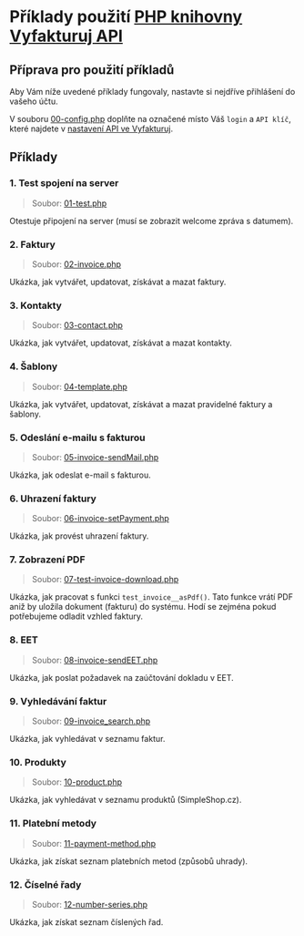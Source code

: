 # Příklady použití [PHP knihovny Vyfakturuj API](https://github.com/redbitcz/vyfakturuj-api-php)

## Příprava pro použití příkladů
Aby Vám níže uvedené příklady fungovaly, nastavte si nejdříve přihlášení do vašeho účtu. 

V souboru [00-config.php](00-config.php) doplňte na označené místo Váš `login` a `API klíč`,
které najdete v [nastavení API ve Vyfakturuj](https://app.vyfakturuj.cz/nastaveni/api/).
 
## Příklady

### 1. Test spojení na server
> Soubor: [01-test.php](01-test.php)

Otestuje připojení na server (musí se zobrazit welcome zpráva s datumem).

### 2. Faktury
> Soubor: [02-invoice.php](02-invoice.php)

Ukázka, jak vytvářet, updatovat, získávat a mazat faktury.

### 3. Kontakty
> Soubor: [03-contact.php](03-contact.php)

Ukázka, jak vytvářet, updatovat, získávat a mazat kontakty.

### 4. Šablony
> Soubor: [04-template.php](04-template.php)

Ukázka, jak vytvářet, updatovat, získávat a mazat pravidelné faktury a šablony.

### 5. Odeslání e-mailu s fakturou
> Soubor: [05-invoice-sendMail.php](05-invoice-sendMail.php)

Ukázka, jak odeslat e-mail s fakturou.

### 6. Uhrazení faktury
> Soubor: [06-invoice-setPayment.php](06-invoice-setPayment.php)

Ukázka, jak provést uhrazení faktury.

### 7. Zobrazení PDF
> Soubor: [07-test-invoice-download.php](07-test-invoice-download.php)

Ukázka, jak pracovat s funkci `test_invoice__asPdf()`. Tato funkce vrátí PDF aniž by uložila dokument (fakturu) do systému. Hodí se zejména pokud potřebujeme odladit vzhled faktury.

### 8. EET
> Soubor: [08-invoice-sendEET.php](08-invoice-sendEET.php)

Ukázka, jak poslat požadavek na zaúčtování dokladu v EET.

### 9. Vyhledávání faktur
> Soubor: [09-invoice_search.php](09-invoice_search.php)

Ukázka, jak vyhledávat v seznamu faktur.

### 10. Produkty
> Soubor: [10-product.php](10-product.php)

Ukázka, jak vyhledávat v seznamu produktů (SimpleShop.cz).

### 11. Platební metody
> Soubor: [11-payment-method.php](11-payment-method.php)

Ukázka, jak získat seznam platebních metod (způsobů uhrady).

### 12. Číselné řady
> Soubor: [12-number-series.php](12-number-series.php)

Ukázka, jak získat seznam číslených řad.
